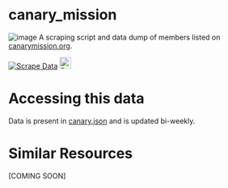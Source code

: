 # canary_mission

![image](https://github.com/kosher247/canary_mission/assets/174394289/4a7ae155-09f6-41d3-a9a9-5248022b69f6) A scraping script and data dump of members listed on [canarymission.org](https://canarymission.org/). 

[![Scrape Data](https://github.com/kosher247/canary_mission/actions/workflows/scrape.yml/badge.svg)](https://github.com/kosher247/canary_mission/actions/workflows/scrape.yml)
<a href="https://raw.githubusercontent.com/kosher247/canary_mission/main/canary.json" download>
  <img src="https://img.shields.io/badge/Download Data-JSON%20File-blue?style=for-the-badge" alt="Download JSON File" height = "23">
</a>

# Accessing this data

Data is present in [canary.json](https://github.com/kosher247/canary_mission/blob/main/canary.json) and is updated bi-weekly.

# Similar Resources 

[COMING SOON]
